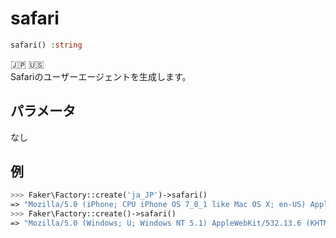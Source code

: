 # safari
```php
safari() :string
```
:jp: :us:  
Safariのユーザーエージェントを生成します。

## パラメータ
なし

## 例
```php
>>> Faker\Factory::create('ja_JP')->safari()
=> "Mozilla/5.0 (iPhone; CPU iPhone OS 7_0_1 like Mac OS X; en-US) AppleWebKit/533.16.7 (KHTML, like Gecko) Version/3.0.5 Mobile/8B115 Safari/6533.16.7"
>>> Faker\Factory::create()->safari()
=> "Mozilla/5.0 (Windows; U; Windows NT 5.1) AppleWebKit/532.13.6 (KHTML, like Gecko) Version/5.0.3 Safari/532.13.6"
```
